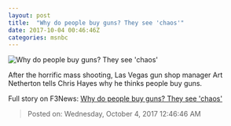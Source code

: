 ```yaml
---
layout: post
title:  "Why do people buy guns? They see 'chaos'"
date: 2017-10-04 00:46:46Z
categories: msnbc
---
```


![Why do people buy guns? They see 'chaos'](http://media1.s-nbcnews.com/j/MSNBC/Components/Video/201710/2017-10-04T00-50-45-4Z--1280x720.video_1067x600.jpg)

After the horrific mass shooting, Las Vegas gun shop manager Art Netherton tells Chris Hayes why he thinks people buy guns.


Full story on F3News: [Why do people buy guns? They see 'chaos'](http://www.f3nws.com/n/XUy4BH)

> Posted on: Wednesday, October 4, 2017 12:46:46 AM

